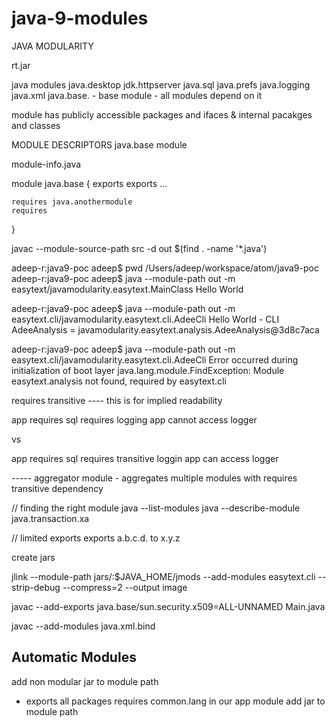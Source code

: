 # java-9-modules

JAVA MODULARITY

rt.jar 

java modules
java.desktop
jdk.httpserver
java.sql
java.prefs
java.logging
java.xml
java.base. - base module - all modules depend on it

module has publicly accessible packages and ifaces & internal pacakges and classes 


MODULE DESCRIPTORS
java.base module

module-info.java

module java.base {
	exports
	exports
	...


	requires java.anothermodule
	requires 

}


javac --module-source-path src -d out $(find . -name '*.java')


adeep-r:java9-poc adeep$ pwd
/Users/adeep/workspace/atom/java9-poc
adeep-r:java9-poc adeep$ java --module-path out -m easytext/javamodularity.easytext.MainClass
Hello World


adeep-r:java9-poc adeep$ java --module-path out -m easytext.cli/javamodularity.easytext.cli.AdeeCli
Hello World  - CLI
AdeeAnalysis = javamodularity.easytext.analysis.AdeeAnalysis@3d8c7aca


adeep-r:java9-poc adeep$ java --module-path out -m easytext.cli/javamodularity.easytext.cli.AdeeCli
Error occurred during initialization of boot layer
java.lang.module.FindException: Module easytext.analysis not found, required by easytext.cli

requires transitive ---- 
this is for implied readability 

app requires sql requires logging 
app cannot access logger

vs 

app requires sql requires transitive loggin
app can access logger

----- aggregator module - aggregates multiple modules with requires transitive dependency

// finding the right module
java --list-modules
java --describe-module java.transaction.xa


// limited exports
exports a.b.c.d. to x.y.z

create jars

jlink --module-path jars/:$JAVA_HOME/jmods --add-modules easytext.cli --strip-debug --compress=2 --output image

javac --add-exports java.base/sun.security.x509=ALL-UNNAMED Main.java 

javac --add-modules java.xml.bind

Automatic Modules
-----------------
add non modular jar to module path
- exports all packages
requires common.lang in our app module
add jar to module path 
